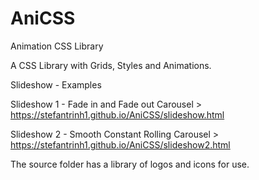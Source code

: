 # AniCSS

Animation CSS Library

A CSS Library with Grids, Styles and Animations.

Slideshow - Examples

Slideshow 1 - Fade in and Fade out Carousel > https://stefantrinh1.github.io/AniCSS/slideshow.html

Slideshow 2 - Smooth Constant Rolling Carousel > https://stefantrinh1.github.io/AniCSS/slideshow2.html

The source folder has a library of logos and icons for use.
